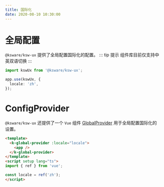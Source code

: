 ```yaml
---
title: 国际化
date: 2020-08-10 10:30:00
---
```


# 全局配置
`@ksware/ksw-ux` 提供了全局配置国际化的配置。
::: tip 提示
组件库目前仅支持中英双语切换
:::

```typescript
import kswUx from '@ksware/ksw-ux';

app.use(kswUx, {
  locale: 'zh',
});
```
# ConfigProvider
`@ksware/ksw-ux` 还提供了一个 `Vue` 组件 [GlobalProvider](../components/General/globalProvider) 用于全局配置国际化的设置。

```html
<template>
  <k-global-provider :locale="locale">
    <app />
  </k-global-provider>
</template>
<script setup lang="ts">
import { ref } from 'vue';

const locale = ref('zh');
</script>
```


